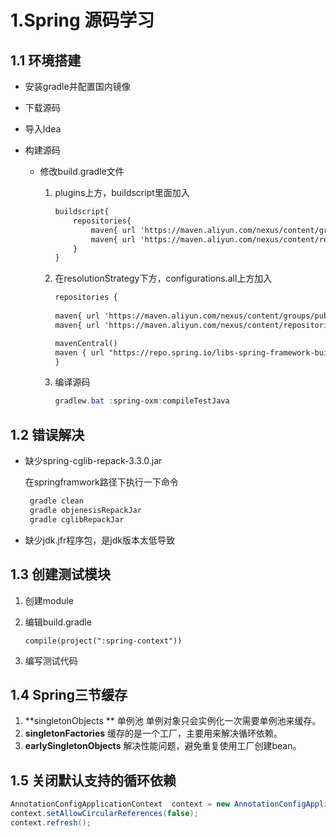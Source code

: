 # 1.Spring 源码学习

## 1.1 环境搭建

* 安装gradle并配置国内镜像

* 下载源码

* 导入Idea

* 构建源码

	* 修改build.gradle文件

		1. plugins上方，buildscript里面加入

			```xml
			buildscript{
				repositories{
					maven{ url 'https://maven.aliyun.com/nexus/content/groups/public/' }
					maven{ url 'https://maven.aliyun.com/nexus/content/repositories/jcenter' }
				}
			}
			```

			

		2. 在resolutionStrategy下方，configurations.all上方加入

			```xml
			repositories {
					
			maven{ url 'https://maven.aliyun.com/nexus/content/groups/public/' }
			maven{ url 'https://maven.aliyun.com/nexus/content/repositories/jcenter' }
			
			mavenCentral()
			maven { url "https://repo.spring.io/libs-spring-framework-build" }
			}
			```

			

		3. 编译源码

			```powershell
			gradlew.bat :spring-oxm:compileTestJava
			```

		

## 1.2 错误解决

* 缺少spring-cglib-repack-3.3.0.jar

	在springframwork路径下执行一下命令

	```powershell
	 gradle clean
	 gradle objenesisRepackJar
	 gradle cglibRepackJar
	```

	

* 缺少jdk.jfr程序包，是jdk版本太低导致



##  1.3 创建测试模块

1. 创建module

2. 编辑build.gradle

	```properties
	compile(project(":spring-context"))
	```

	

3. 编写测试代码



## 1.4 Spring三节缓存

1. **singletonObjects ** 单例池 单例对象只会实例化一次需要单例池来缓存。
2. **singletonFactories** 缓存的是一个工厂，主要用来解决循环依赖。
3. **earlySingletonObjects** 解决性能问题，避免重复使用工厂创建bean。



## 1.5 关闭默认支持的循环依赖

```java
AnnotationConfigApplicationContext  context = new AnnotationConfigApplicationContext(Config.class);
context.setAllowCircularReferences(false);
context.refresh();
```

